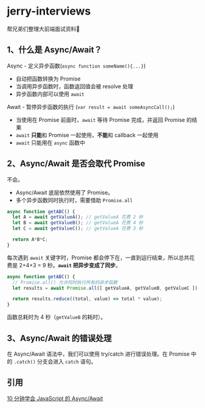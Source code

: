 # jerry-interviews
帮兄弟们整理大前端面试资料🌝

## 1、什么是 Async/Await？

Async - 定义异步函数(`async function someName(){...}`)

- 自动把函数转换为 Promise
- 当调用异步函数时，函数返回值会被 resolve 处理
- 异步函数内部可以使用 `await`

Await - 暂停异步函数的执行 (`var result = await someAsyncCall();`)

- 当使用在 Promise 前面时，`await` 等待 Promise 完成，并返回 Promise 的结果
- `await` **只能**和 Promise 一起使用，**不能**和 callback 一起使用
- `await` 只能用在 `async` 函数中

## 2、Async/Await 是否会取代 Promise

不会。

- Async/Await 底层依然使用了 Promise。
- 多个异步函数同时执行时，需要借助 `Promise.all`

```javascript
async function getABC() {
  let A = await getValueA(); // getValueA 花费 2 秒
  let B = await getValueB(); // getValueA 花费 4 秒
  let C = await getValueC(); // getValueA 花费 3 秒

  return A*B*C;
}
```

每次遇到 `await` 关键字时，Promise 都会停下在，一直到运行结束，所以总共花费是 2+4+3 = 9 秒。**`await` 把异步变成了同步**。

```javascript
async function getABC() {
  // Promise.all() 允许同时执行所有的异步函数
  let results = await Promise.all([ getValueA, getValueB, getValueC ]); 

  return results.reduce((total, value) => total * value);
}
```

函数总耗时为 4 秒（`getValueB` 的耗时）。

## 3、Async/Await 的错误处理

在 Async/Await 语法中，我们可以使用 try/catch 进行错误处理。在 Promise 中的 `.catch()` 分支会进入 `catch` 语句。 


## 引用

[10 分钟学会 JavaScript 的 Async/Await](https://github.com/dev-reading/fe/blob/master/articles/2017-11-01-javascript-async-await-explained.md)
